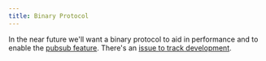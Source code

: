 ```yaml
---
title: Binary Protocol
---
```


In the near future we'll want a binary protocol to aid in performance and to enable the [pubsub feature](pubsub.html). There's an [issue to track development](https://github.com/influxdb/influxdb/issues/139).